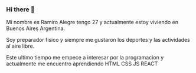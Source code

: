 ### Hi there 👋

Mi nombre es Ramiro Alegre tengo 27 y actualmente estoy viviendo en Buenos Aires Argentina.

Soy preparador fisico y siempre me gustaron los deportes y las actividades al aire libre.

Este ultimo tiempo me empece a interesar por la programacion y actualmente me encuentro aprendiendo HTML CSS JS REACT
